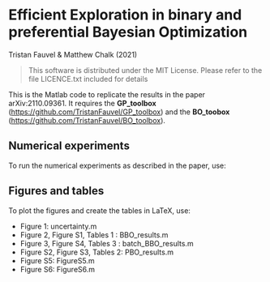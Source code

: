 # Efficient Exploration in binary and preferential Bayesian Optimization
 Tristan Fauvel & Matthew Chalk (2021)

>This software is distributed under the MIT License. Please refer to the file LICENCE.txt included for details

This is the Matlab code to replicate the results in the paper  	arXiv:2110.09361. It requires the **GP_toolbox** (https://github.com/TristanFauvel/GP_toolbox) and the **BO_toobox** (https://github.com/TristanFauvel/BO_toolbox).


## Numerical experiments
To run the numerical experiments as described in the paper, use:

## Figures and tables
To plot the figures and create the tables in LaTeX, use:
- Figure 1: uncertainty.m  
- Figure 2, Figure S1, Tables 1 : BBO_results.m
- Figure 3, Figure S4, Tables 3 : batch_BBO_results.m
- Figure S2, Figure S3, Tables 2: PBO_results.m
- Figure S5: FigureS5.m  
- Figure S6: FigureS6.m  
